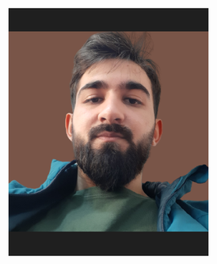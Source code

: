 <!DOCTYPE html>
<html lang="en">
<head>
    <meta charset="UTF-8">
    <meta name="description" content="I am from Azerbaijan and since 2019 I have been developing myself in the field of web programming like crazy. In short, I am a Pythonist, a PyTerminator">
    <meta name="keywords" content="Mushvig Sukurov, PyTerminator, Pythonist, Python Developer, FullStack Developer, Azerbaijan">
    <meta name="author" content="Mushvig Shukurov">
    <meta name="viewport" content="width=device-width, initial-scale=1.0">
    <title>PyTerminator - Shukurov Mushvig</title>
    <style>
        *{
            margin: 0;
            padding: 0;
            box-sizing: border-box;
        }
        body{
            width: 100%;
        }
        .container{
            width: 100%;
            min-height: 500px;
            display: flex;
            flex-direction: column;
            justify-content: center;
            align-items: center;
            background-color: #1f1f1f;
        }
    </style>
</head>
<body>
    <div class="container">
        <div class="avatar">
            <img src="mushvigshukurov.png" alt="Mushvig Shukurov">
        </div>
    </div>
</body>
</html>